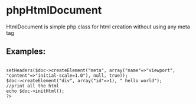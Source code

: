 # phpHtmlDocument
HtmlDocument is simple php class for html creation without using any meta tag

<h2>Examples:</h2>
<pre>
<code>
<?php
require dirname (__FILE__) . "/Doc.php";
$doc = new Doc();
$doc->setHeaders($doc->createElement("meta", array("name"=>"viewport", "content"=>"initial-scale=1.0"), null, true));
$doc->createElement("div", array("id"=>1), " hello world");
//print all the html
echo $doc->initHtml();
?>
</code>
</pre>
